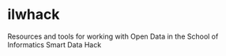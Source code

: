 ilwhack
=======

Resources and tools for working with Open Data in the School of Informatics Smart Data Hack
